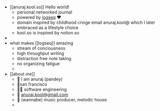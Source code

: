 - [[anuraj.kool.so]] Hello world!
	- personal networked journal
	- powered by [logseq](https://logseq.com/) ❤️
	- domain inspired by childhood cringe email anuraj.kool@ which I later embraced as a lifestyle choice
	- kool.so is inspired by notion.so
-
- what makes [[logseq]] amazing
	- stream of conciousness
	- high throughput writing
	- distraction free note taking
	- no organizing fatigue
	-
- [[about me]]
	- 👋 I am anuraj (pandey)
	- 📍san francisco
	- 🧑‍💻 software engineering
	- 📧 anuraj.kool@gmail.com
	- 🎹 (wannabe) music producer, melodic house
	-